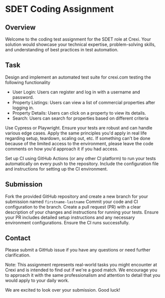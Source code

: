# SDET Coding Assignment

## Overview
Welcome to the coding test assignment for the SDET role at Crexi. 
Your solution would showcase your technical expertise, problem-solving skills, and understanding of best practices in test automation.

## Task

Design and implement an automated test suite for crexi.com testing the following functionality

* User Login: Users can register and log in with a username and password.
* Property Listings: Users can view a list of commercial properties after logging in.
* Property Details: Users can click on a property to view its details.
* Search: Users can search for properties based on different criteria

Use Cypress or Playwright.
Ensure your tests are robust and can handle various edge cases.
Apply the same principles you'd apply in real life regarding setup, teardown, scaling out, etc. If something can't be done because of the limited access to the environment, please leave the code comments on how you'd approach it if you had access. 

Set up CI using GitHub Actions (or any other CI platform) to run your tests automatically on every push to the repository. Include the configuration file and instructions for setting up the CI environment.

## Submission

Fork the provided GitHub repository and create a new branch for your submission named `firstname-lastname`
Commit your code and CI configuration to the branch.
Create a pull request (PR) with a clear description of your changes and instructions for running your tests.
Ensure your PR includes detailed setup instructions and any necessary environment configurations.
Ensure the CI runs successfully.

## Contact
Please submit a GitHub issue if you have any questions or need further clarification. 

Note:
This assignment represents real-world tasks you might encounter at Crexi and is intended to find out if we're a good match. We encourage you to approach it with the same professionalism and attention to detail that you would apply to your daily work.

We are excited to look over your submission. Good luck!
